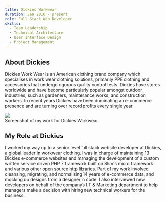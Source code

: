 ```yaml
---
title: Dickies Workwear
duration: Jan 2016 - present
role: Full Stack Web Developer
skills:
  - Team Leadership
  - Technical Architecture
  - User Interface Design
  - Project Management
---
```


## About Dickies

Dickies Work Wear is an American clothing brand company which specialises in work wear clothing solutions, primarily PPE clothing and accessories that undergo rigorous quality control tests. Dickies have stores worldwide and have become particularly popular amongst outdoor industries, such as gardeners, maintenance works, and construction workers. In recent years Dickies have been dominating an e-commerce presence and are turning over record profits every single year. 

<div class="card mb-3">
    <img class="card-img-top" src = "/static/img/dickiesworkwear.png"/>
    <div class="card-body bg-light">
        <div class="card-text">Screenshot of my work for Dickies Workwear.</div>
    </div>
</div>

## My Role at Dickies

I worked my way up to a senior level full stack website developer at Dickies, a global leader in workwear clothing. I was in charge of maintaining 13 Dickies e-commerce websites and managing the development of a custom written service driven PHP 7 framework built on Slim's micro framework and various other open source http libraries. Part of my work involved cleansing, migrating, and normalising 14 years of e-commerce data, and mocking up designs from a designer in code. I also interviewed new developers on behalf of the company’s I.T &amp; Marketing department to help managers make a decision with hiring new technical workers for the business. 